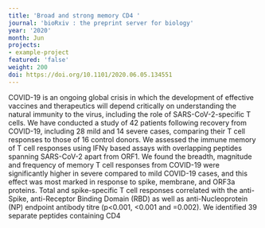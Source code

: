 ```yaml
---
title: 'Broad and strong memory CD4 '
journal: 'bioRxiv : the preprint server for biology'
year: '2020'
month: Jun
projects:
- example-project
featured: 'false'
weight: 200
doi: https://doi.org/10.1101/2020.06.05.134551
---
```


COVID-19 is an ongoing global crisis in which the development of effective vaccines and therapeutics will depend critically on understanding the natural immunity to the virus, including the role of SARS-CoV-2-specific T cells. We have conducted a study of 42 patients following recovery from COVID-19, including 28 mild and 14 severe cases, comparing their T cell responses to those of 16 control donors. We assessed the immune memory of T cell responses using IFNγ based assays with overlapping peptides spanning SARS-CoV-2 apart from ORF1. We found the breadth, magnitude and frequency of memory T cell responses from COVID-19 were significantly higher in severe compared to mild COVID-19 cases, and this effect was most marked in response to spike, membrane, and ORF3a proteins. Total and spike-specific T cell responses correlated with the anti-Spike, anti-Receptor Binding Domain (RBD) as well as anti-Nucleoprotein (NP) endpoint antibody titre (p<0.001, <0.001 and =0.002). We identified 39 separate peptides containing CD4 